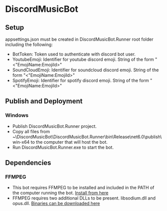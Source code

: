 # DiscordMusicBot

## Setup
appsettings.json must be created in DiscordMusicBot.Runner root folder including the following:
- BotToken: Token used to authenticate with discord bot user.
- YoutubeEmoji: Identifier for youtube discord emoji. String of the form "<"EmojiName:EmojiId>"
- SoundCloudEmoji: Identifier for soundcloud discord emoji. String of the form "<"EmojiName:EmojiId>"
- SpotifyEmoji: Identifier for spotify discord emoji. String of the form "<"EmojiName:EmojiId>"

## Publish and Deployment
### Windows
- Publish DiscordMusicBot.Runner project.
- Copy all files from ~\DiscordMusicBot\DiscordMusicBot.Runner\bin\Release\net6.0\publish\win-x64 to the computer that will host the bot.
- Run DiscordMusicBot.Runner.exe to start the bot.

## Dependencies
### FFMPEG
- This bot requires FFMPEG to be installed and included in the PATH of the computer running the bot. [Install from here](https://ffmpeg.org/download.html)
- FFMPEG requires two additional DLLs to be present. libsodium.dll and opus.dll. [Binaries can be downloaded here](https://github.com/discord-net/Discord.Net/tree/dev/voice-natives)
